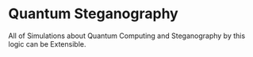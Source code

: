 # Quantum Steganography

All of Simulations about Quantum Computing and Steganography by this logic can be Extensible.
